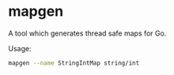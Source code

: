 # mapgen

A tool which generates thread safe maps for Go.

Usage: 

```bash
mapgen --name StringIntMap string/int
```
